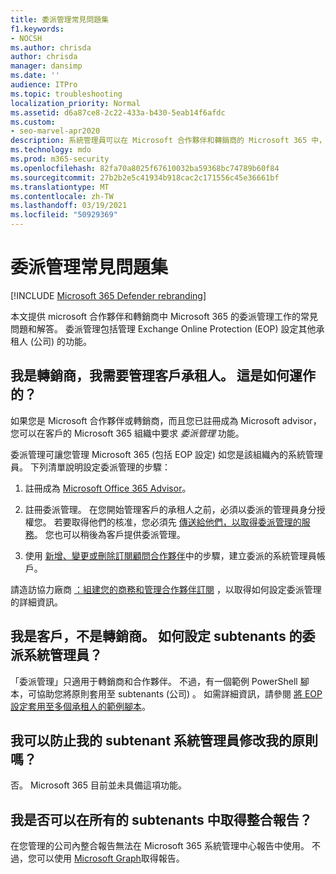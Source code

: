```yaml
---
title: 委派管理常見問題集
f1.keywords:
- NOCSH
ms.author: chrisda
author: chrisda
manager: dansimp
ms.date: ''
audience: ITPro
ms.topic: troubleshooting
localization_priority: Normal
ms.assetid: d6a87ce8-2c22-433a-b430-5eab14f6afdc
ms.custom:
- seo-marvel-apr2020
description: 系統管理員可以在 Microsoft 合作夥伴和轉銷商的 Microsoft 365 中，查看有關委派管理工作的常見問題及解答。
ms.technology: mdo
ms.prod: m365-security
ms.openlocfilehash: 82fa70a8025f67610032ba59368bc74789b60f84
ms.sourcegitcommit: 27b2b2e5c41934b918cac2c171556c45e36661bf
ms.translationtype: MT
ms.contentlocale: zh-TW
ms.lasthandoff: 03/19/2021
ms.locfileid: "50929369"
---
```

# <a name="delegated-administration-faq"></a>委派管理常見問題集

[!INCLUDE [Microsoft 365 Defender rebranding](../includes/microsoft-defender-for-office.md)]


本文提供 microsoft 合作夥伴和轉銷商中 Microsoft 365 的委派管理工作的常見問題和解答。 委派管理包括管理 Exchange Online Protection (EOP) 設定其他承租人 (公司) 的功能。

## <a name="im-a-reseller-and-i-need-to-manage-my-customer-tenants-how-does-this-work"></a>我是轉銷商，我需要管理客戶承租人。 這是如何運作的？

如果您是 Microsoft 合作夥伴或轉銷商，而且您已註冊成為 Microsoft advisor，您可以在客戶的 Microsoft 365 組織中要求 _委派管理_ 功能。

委派管理可讓您管理 Microsoft 365 (包括 EOP 設定) 如您是該組織內的系統管理員。 下列清單說明設定委派管理的步驟：

1. 註冊成為 [Microsoft Office 365 Advisor](https://partner.microsoft.com/?cloudbenefits)。

2. 註冊委派管理。 在您開始管理客戶的承租人之前，必須以委派的管理員身分授權您。 若要取得他們的核准，您必須先 [傳送給他們，以取得委派管理的服務](https://support.microsoft.com/office/26530dc0-ebba-415b-86b1-b55bc06b073e)。 您也可以稍後為客戶提供委派管理。

3. 使用 [新增、變更或刪除訂閱顧問合作夥伴](../../admin/misc/add-partner.md)中的步驟，建立委派的系統管理員帳戶。

請造訪協力廠商 [：組建您的商務和管理合作夥伴訂閱](https://support.microsoft.com/office/30dd1681-47e0-4cbc-abfe-a222cd111319) ，以取得如何設定委派管理的詳細資訊。

## <a name="im-a-customer-not-a-reseller-how-can-set-up-delegated-administrator-for-my-subtenants"></a>我是客戶，不是轉銷商。 如何設定 subtenants 的委派系統管理員？

「委派管理」只適用于轉銷商和合作夥伴。 不過，有一個範例 PowerShell 腳本，可協助您將原則套用至 subtenants (公司) 。 如需詳細資訊，請參閱 [將 EOP 設定套用至多個承租人的範例腳本](sample-script-for-applying-eop-settings-to-multiple-tenants.md)。

## <a name="can-i-prevent-my-subtenant-admin-from-modifying-my-policy"></a>我可以防止我的 subtenant 系統管理員修改我的原則嗎？

否。 Microsoft 365 目前並未具備這項功能。

## <a name="can-i-get-consolidated-reporting-across-all-of-my-subtenants"></a>我是否可以在所有的 subtenants 中取得整合報告？

在您管理的公司內整合報告無法在 Microsoft 365 系統管理中心報告中使用。 不過，您可以使用 [Microsoft Graph](/graph/overview)取得報告。